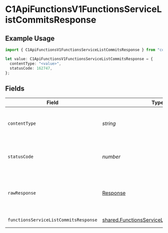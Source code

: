 # C1ApiFunctionsV1FunctionsServiceListCommitsResponse

## Example Usage

```typescript
import { C1ApiFunctionsV1FunctionsServiceListCommitsResponse } from "conductorone-sdk-typescript/sdk/models/operations";

let value: C1ApiFunctionsV1FunctionsServiceListCommitsResponse = {
  contentType: "<value>",
  statusCode: 162747,
};
```

## Fields

| Field                                                                                                           | Type                                                                                                            | Required                                                                                                        | Description                                                                                                     |
| --------------------------------------------------------------------------------------------------------------- | --------------------------------------------------------------------------------------------------------------- | --------------------------------------------------------------------------------------------------------------- | --------------------------------------------------------------------------------------------------------------- |
| `contentType`                                                                                                   | *string*                                                                                                        | :heavy_check_mark:                                                                                              | HTTP response content type for this operation                                                                   |
| `statusCode`                                                                                                    | *number*                                                                                                        | :heavy_check_mark:                                                                                              | HTTP response status code for this operation                                                                    |
| `rawResponse`                                                                                                   | [Response](https://developer.mozilla.org/en-US/docs/Web/API/Response)                                           | :heavy_check_mark:                                                                                              | Raw HTTP response; suitable for custom response parsing                                                         |
| `functionsServiceListCommitsResponse`                                                                           | [shared.FunctionsServiceListCommitsResponse](../../../sdk/models/shared/functionsservicelistcommitsresponse.md) | :heavy_minus_sign:                                                                                              | Successful response                                                                                             |